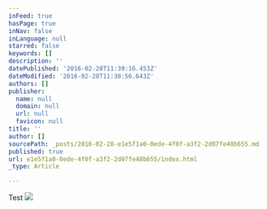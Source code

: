 ```yaml
---
inFeed: true
hasPage: true
inNav: false
inLanguage: null
starred: false
keywords: []
description: ''
datePublished: '2016-02-28T11:39:16.453Z'
dateModified: '2016-02-28T11:38:56.643Z'
authors: []
publisher:
  name: null
  domain: null
  url: null
  favicon: null
title: ''
author: []
sourcePath: _posts/2016-02-28-e1e5f1a0-0ede-4f0f-a3f2-2d07fe48b655.md
published: true
url: e1e5f1a0-0ede-4f0f-a3f2-2d07fe48b655/index.html
_type: Article

---
```

Test
![](https://the-grid-user-content.s3-us-west-2.amazonaws.com/67e2fd74-f80c-4c1f-b592-895e91c58af0.jpg)